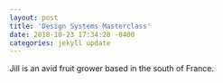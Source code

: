 ```yaml
---
layout: post
title: 'Design Systems Masterclass'
date: 2018-10-23 17:34:28 -0400
categories: jekyll update
---
```


Jill is an avid fruit grower based in the south of France.
